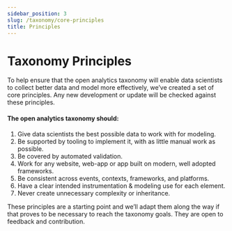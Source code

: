 ```yaml
---
sidebar_position: 3
slug: /taxonomy/core-principles
title: Principles
---
```


# Taxonomy Principles

To help ensure that the open analytics taxonomy will enable data scientists to collect better data and model more effectively, we’ve created a set of core principles. Any new development or update will be checked against these principles.

#### The open analytics taxonomy should:

1. Give data scientists the best possible data to work with for modeling.
2. Be supported by tooling to implement it, with as little manual work as possible. 
3. Be covered by automated validation.
4. Work for any website, web-app or app built on modern, well adopted frameworks.
5. Be consistent across events, contexts, frameworks, and platforms.
6. Have a clear intended instrumentation & modeling use for each element.
7. Never create unnecessary complexity or inheritance.

These principles are a starting point and we’ll adapt them along the way if that proves to be necessary to reach the taxonomy goals. They are open to feedback and contribution.
